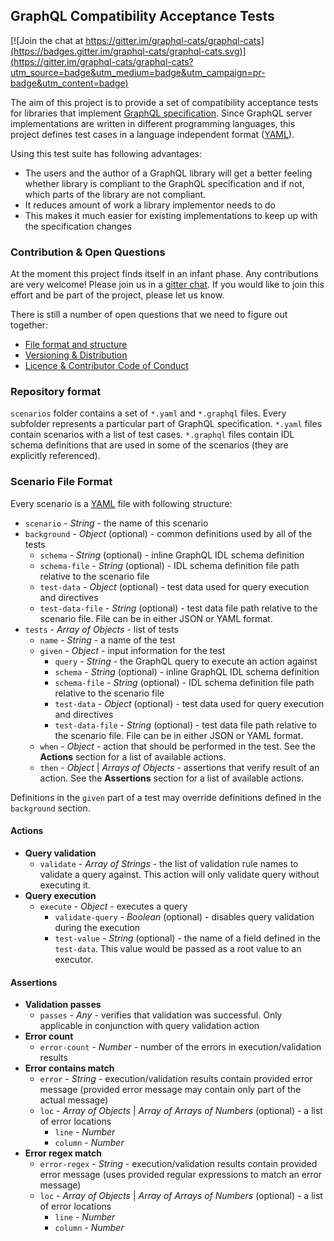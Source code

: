 ## GraphQL Compatibility Acceptance Tests

[![Join the chat at https://gitter.im/graphql-cats/graphql-cats](https://badges.gitter.im/graphql-cats/graphql-cats.svg)](https://gitter.im/graphql-cats/graphql-cats?utm_source=badge&utm_medium=badge&utm_campaign=pr-badge&utm_content=badge)

The aim of this project is to provide a set of compatibility acceptance tests for libraries 
that implement [GraphQL specification](https://github.com/facebook/graphql). Since GraphQL 
server implementations are written in different programming languages, this project defines test cases in a 
language independent format ([YAML](http://yaml.org)).

Using this test suite has following advantages:

* The users and the author of a GraphQL library will get a better feeling whether library is compliant to the GraphQL 
  specification and if not, which parts of the library are not compliant.
* It reduces amount of work a library implementor needs to do
* This makes it much easier for existing implementations to keep up with the specification changes 

### Contribution & Open Questions

At the moment this project finds itself in an infant phase. Any contributions are very welcome! Please join us in 
a [gitter chat](https://gitter.im/graphql-cats/graphql-cats). If you would like to 
join this effort and be part of the project, please let us know.

There is still a number of open questions that we need to figure out together:

* [File format and structure](https://github.com/graphql-cats/graphql-cats/issues/3)
* [Versioning & Distribution](https://github.com/graphql-cats/graphql-cats/issues/4)
* [Licence & Contributor Code of Conduct](https://github.com/graphql-cats/graphql-cats/issues/2)

### Repository format

`scenarios` folder contains a set of `*.yaml` and `*.graphql` files. Every subfolder represents a particular part of GraphQL specification. 
`*.yaml` files contain scenarios with a list of test cases. `*.graphql` files contain IDL schema definitions that are used in some of the 
scenarios (they are explicitly referenced). 

### Scenario File Format

Every scenario is a [YAML](http://yaml.org) file with following structure: 

* `scenario` - _String_ - the name of this scenario
* `background` - _Object_ (optional) - common definitions used by all of the tests
  * `schema` - _String_ (optional) - inline GraphQL IDL schema definition
  * `schema-file` - _String_ (optional) - IDL schema definition file path relative to the scenario file 
  * `test-data` - _Object_ (optional) - test data used for query execution and directives 
  * `test-data-file` - _String_ (optional) - test data file path relative to the scenario file. File can be in either JSON or YAML format.   
* `tests` - _Array of Objects_ - list of tests
  * `name` - _String_ - a name of the test
  * `given` - _Object_ - input information for the test
    * `query` - _String_ - the GraphQL query to execute an action against
    * `schema` - _String_ (optional) - inline GraphQL IDL schema definition
    * `schema-file` - _String_ (optional) - IDL schema definition file path relative to the scenario file
    * `test-data` - _Object_ (optional) - test data used for query execution and directives
    * `test-data-file` - _String_ (optional) - test data file path relative to the scenario file. File can be in either JSON or YAML format.
  * `when` - _Object_ - action that should be performed in the test. See the **Actions** section for a list of available actions.
  * `then` - _Object_ | _Arrays of Objects_ - assertions that verify result of an action. See the **Assertions** section for a list of available actions.

Definitions in the `given` part of a test may override definitions defined in the `background` section.
    
#### Actions

* **Query validation**
  * `validate` - _Array of Strings_ - the list of validation rule names to validate a query against. This action will only validate query without executing it. 
* **Query execution**
  * `execute` - _Object_ - executes a query
    * `validate-query` - _Boolean_ (optional) - disables query validation during the execution
    * `test-value` - _String_ (optional) - the name of a field defined in the `test-data`. This value would be passed as a root value to an executor.  
    
#### Assertions

* **Validation passes**
  * `passes` - _Any_ - verifies that validation was successful. Only applicable in conjunction with query validation action  
* **Error count**
  * `error-count` - _Number_ - number of the errors in execution/validation results  
* **Error contains match**
  * `error` - _String_ - execution/validation results contain provided error message (provided error message may contain only part of the actual message)  
  * `loc` - _Array of Objects_ | _Array of Arrays of Numbers_ (optional) - a list of error locations
    * `line` - _Number_ 
    * `column` - _Number_ 
* **Error regex match**
  * `error-regex` - _String_ - execution/validation results contain provided error message (uses provided regular expressions to match an error message)  
  * `loc` - _Array of Objects_ | _Array of Arrays of Numbers_ (optional) - a list of error locations
    * `line` - _Number_ 
    * `column` - _Number_ 